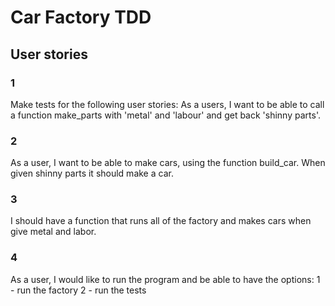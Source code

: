 # Car Factory TDD
## User stories 
### 1
Make tests for the following user stories:
As a users, I want to be able to call a function make_parts with 'metal' and 'labour' and get back 'shinny parts'.
### 2 
As a user, I want to be able to make cars, using the function build_car. When given shinny parts it should make a car. 
### 3
I should have a function that runs all of the factory and makes cars when give metal and labor. 
### 4
As a user, I would like to run the program and be able to have the options: 
1 - run the factory 
2 - run the tests
